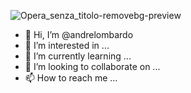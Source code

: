 
![Opera_senza_titolo-removebg-preview](https://user-images.githubusercontent.com/103902805/203857886-e8b25910-ee15-44e3-b933-03c3f6f62c4e.png)





- 👋 Hi, I’m @andrelombardo
- 👀 I’m interested in ...
- 🌱 I’m currently learning ...
- 💞️ I’m looking to collaborate on ...
- 📫 How to reach me ...

<!---
andrelombardo/andrelombardo is a ✨ special ✨ repository because its `README.md` (this file) appears on your GitHub profile.
You can click the Preview link to take a look at your changes.
--->


